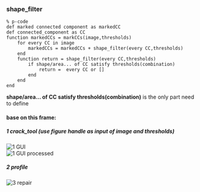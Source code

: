 ### shape_filter
```
% p-code
def marked connected component as markedCC
def connected_component as CC
function markedCCs = markCCs(image,thresholds)
    for every CC in image
        markedCCs = markedCCs + shape_filter(every CC,thresholds)
    end
    function return = shape_filter(every CC,thresholds)
        if shape/area... of CC satisfy thresholds(combination)
            return =  every CC or []
        end
    end
end
```
**shape/area... of CC satisfy thresholds(combination)** is the only part need to define  
#### base on this frame:
##### 1 crack_tool (use figure handle as input of image and thresholds)
![1 GUI](https://github.com/lbhsgithub/shape_filter/blob/master/archived/images/1_GUI.png)  
![1 GUI processed](https://github.com/lbhsgithub/shape_filter/blob/master/archived/images/2_GUI_processed.png)
##### 2 profile
![3 repair](https://github.com/lbhsgithub/shape_filter/blob/master/archived/images/3_repair.png)  